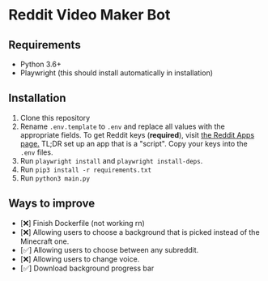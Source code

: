 # Reddit Video Maker Bot

## Requirements

- Python 3.6+
- Playwright (this should install automatically in installation)

## Installation

1. Clone this repository
2. Rename `.env.template` to `.env` and replace all values with the appropriate fields. To get Reddit keys (**required**), visit [the Reddit Apps page.](https://www.reddit.com/prefs/apps) TL;DR set up an app that is a "script". Copy your keys into the `.env` files.
3. Run `playwright install` and `playwright install-deps`.
4. Run `pip3 install -r requirements.txt`
5. Run `python3 main.py`

## Ways to improve

- [❌] Finish Dockerfile (not working rn)
- [❌] Allowing users to choose a background that is picked instead of the Minecraft one.
- [✅] Allowing users to choose between any subreddit.
- [❌] Allowing users to change voice.
- [✅] Download background progress bar